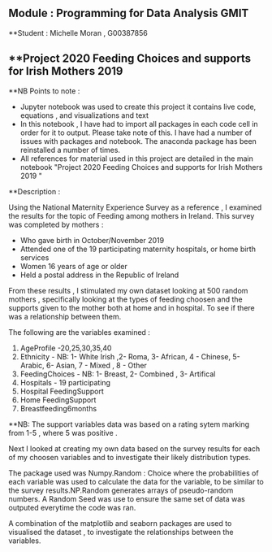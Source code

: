 ## Module : Programming for Data Analysis GMIT



**Student : Michelle Moran , G00387856

## **Project 2020  Feeding Choices and supports for Irish Mothers 2019 


**NB Points to note :

 - Jupyter notebook was used to create this project it contains live code, equations , and visualizations and text
 - In this notebook , I have had to import all packages in each code cell in order for it to output. Please take note of this. I have had a number of issues with packages and notebook. The anaconda package has been reinstalled a number of times.
 - All references for material used in this project are detailed in the main notebook "Project 2020  Feeding Choices and supports for Irish Mothers 2019 "


**Description : 

Using the National Maternity Experience Survey  as a reference , I examined the results for the topic of Feeding among mothers in Ireland. This survey was completed by mothers :

 - Who gave birth in October/November 2019
 - Attended one of the 19 participating maternity hospitals, or home birth services
 - Women 16 years of age or older
 - Held a postal address in the Republic of Ireland

From these results , I stimulated my own dataset looking at 500 random mothers , specifically looking at the types of feeding choosen and the supports given to the mother both at home and in hospital. To see if there was a relationship between them.

The following are the variables examined : 

 1. AgeProfile -20,25,30,35,40
 2. Ethnicity - 
 NB: 1- White Irish ,2- Roma, 3- African, 4 - Chinese, 5- Arabic, 6- Asian, 7 - Mixed , 8 - Other
 4. FeedingChoices  - 
    NB: 1- Breast,  2- Combined , 3- Artifical
 5. Hospitals - 19 participating
 6. Hospital FeedingSupport
 7. Home FeedingSupport
 8. Breastfeeding6months

**NB: The support variables data was based on a rating sytem marking from 1-5 , where 5 was positive .

Next I looked at creating my own data based on the survey results for each of my choosen variables and to investigate their likely distribution types.

The package used was Numpy.Random : Choice  where the probabilities of each variable was used to calculate the data for the variable, to be similar to the survey results.NP.Random generates arrays of pseudo-random numbers. A Random Seed was use to ensure the same set of data was outputed everytime the code was ran.



A combination of the matplotlib and seaborn packages are used to visualised the dataset , to investigate the relationships between the variables. 





